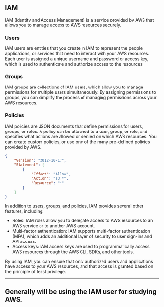 
## IAM

IAM (Identity and Access Management) is a service provided by AWS that allows you to manage access to AWS resources securely.

### Users

IAM users are entities that you create in IAM to represent the people, applications, or services that need to interact with your AWS resources. Each user is assigned a unique username and password or access key, which is used to authenticate and authorize access to the resources.

### Groups

IAM groups are collections of IAM users, which allow you to manage permissions for multiple users simultaneously. By assigning permissions to groups, you can simplify the process of managing permissions across your AWS resources.

### Policies

IAM policies are JSON documents that define permissions for users, groups, or roles. A policy can be attached to a user, group, or role, and specifies what actions are allowed or denied on which AWS resources. You can create custom policies, or use one of the many pre-defined policies provided by AWS.

```json
{
    "Version": "2012-10-17",
    "Statement": [
        {
            "Effect": "Allow",
            "Action": "s3:*",
            "Resource": "*"
        }
    ]
}
```

In addition to users, groups, and policies, IAM provides several other features, including:

-   Roles: IAM roles allow you to delegate access to AWS resources to an AWS service or to another AWS account.
-   Multi-factor authentication: IAM supports multi-factor authentication (MFA), which adds an additional layer of security to user sign-ins and API access.
-   Access keys: IAM access keys are used to programmatically access AWS resources through the AWS CLI, SDKs, and other tools.

By using IAM, you can ensure that only authorized users and applications have access to your AWS resources, and that access is granted based on the principle of least privilege.

----

## Generally will be using the IAM user for studying AWS.
